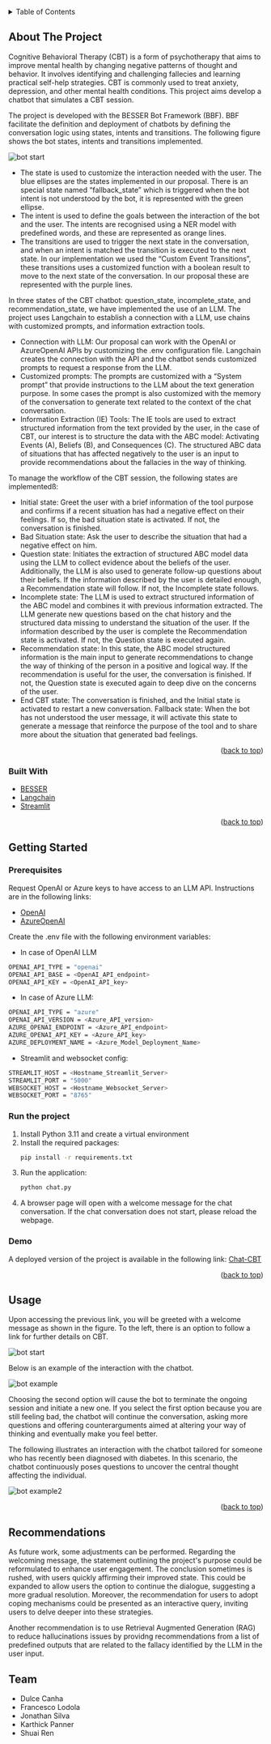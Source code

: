 <a name="readme-top"></a>


<!-- TABLE OF CONTENTS -->
<details>
  <summary>Table of Contents</summary>
  <ol>
    <li>
      <a href="#about-the-project">About The Project</a>
      <ul>
        <li><a href="#built-with">Built With</a></li>
      </ul>
    </li>
    <li>
      <a href="#getting-started">Getting Started</a>
      <ul>
        <li><a href="#prerequisites">Prerequisites</a></li>
        <li><a href="#running">Run the project</a></li>
        <li><a href="#demo">Demo</a></li>
      </ul>
    </li>
    <li><a href="#usage">Usage</a></li>
    <li><a href="#recommendations">Recommendations</a></li>
    <li><a href="#Team">Team</a></li>
  </ol>
</details>



<!-- ABOUT THE PROJECT -->
## About The Project

Cognitive Behavioral Therapy (CBT) is a form of psychotherapy that aims to improve mental health by changing negative patterns of thought and behavior. It involves identifying and challenging fallecies and learning practical self-help strategies. CBT is commonly used to treat anxiety, depression, and other mental health conditions. This project aims develop a chatbot that simulates a CBT session.

The project is developed with the BESSER Bot Framework (BBF). BBF facilitate the definition and deployment of chatbots by defining the conversation logic using states, intents and transitions. The following figure shows the bot states, intents and transitions implemented.


![bot start](img/bot_states.png)

* The state is used to customize the interaction needed with the user. The blue ellipses are the states implemented in our proposal. There is an special state named “fallback_state” which is triggered when the bot intent is not understood by the bot, it is represented with the green ellipse. 
* The intent is used to define the goals between the interaction of the bot and the user. The intents are recognised using a NER model with predefined words, and these are represented as orange lines. 
* The transitions are used to trigger the next state in the conversation, and when an intent is matched the transition is executed to the next state. In our implementation we used the “Custom Event Transitions”, these transitions uses a customized function with a boolean result to move to the next state of the conversation. In our proposal these are represented with the purple lines. 

In three states of the CBT chatbot: question_state, incomplete_state, and recommendation_state, we have implemented the use of an LLM. The project uses Langchain to establish a connection with a LLM, use chains with customized prompts, and information extraction tools. 

* Connection with LLM: Our proposal can work with the OpenAI or AzureOpenAI APIs by customizing the .env configuration file. Langchain creates the connection with the API and the chatbot sends customized prompts to request a response from the LLM.
* Customized prompts: The prompts are customized with a “System prompt” that provide instructions to the LLM about the text generation purpose. In some cases the prompt is also customized with the memory of the conversation to generate text related to the context of the chat conversation.
* Information Extraction (IE) Tools: The IE tools are used to extract structured information from the text provided by the user, in the case of CBT, our interest is to structure the data with the ABC model:  Activating Events (A), Beliefs (B), and Consequences (C). The structured ABC data of situations that has affected negatively to the user is an input to provide recommendations about the fallacies in the way of thinking.


To manage the workflow of the CBT session, the following states are implementedß:
* Initial state: Greet the user with a brief information of the tool purpose and confirms if a recent situation has had a negative effect on their feelings. If so, the bad situation state is activated. If not, the conversation is finished.
* Bad Situation state: Ask the user to describe the situation that had a negative effect on him.
* Question state: Initiates the extraction of structured ABC model data using the LLM to collect evidence about the beliefs of the user. Additionally, the LLM is also used to generate follow-up questions about their beliefs.  If the information described by the user is detailed enough, a Recommendation state will follow. If not, the Incomplete state follows.
* Incomplete state: The LLM is used to extract structured information of the ABC model and combines it with previous information extracted. The LLM generate new questions based on the chat history and the structured data missing to understand the situation of the user. If the information described by the user is complete the Recommendation state is activated. If not, the Question state is executed again. 
* Recommendation state: In this state, the ABC model structured information is the main input to generate recommendations to change the way of thinking of the person in a positive and logical way. If the recommendation is useful for the user, the conversation is finished. If not, the Question state is executed again to deep dive on the concerns of the user.
* End CBT state: The conversation is finished, and the Initial state is activated to restart a new conversation. 
Fallback state: When the bot has not understood the user message, it will activate this state to generate a message that reinforce the purpose of the tool and to share more about the situation that generated bad feelings.


<p align="right">(<a href="#readme-top">back to top</a>)</p>



### Built With

* [BESSER](https://besserbot-framework.readthedocs.io/en/latest/your_first_bot.html)
* [Langchain](https://api.python.langchain.com/en/latest/langchain_api_reference.html)
* [Streamlit](https://share.streamlit.io/deploy)

<p align="right">(<a href="#readme-top">back to top</a>)</p>



<!-- GETTING STARTED -->
## Getting Started

### Prerequisites

Request OpenAI or Azure keys to have access to an LLM API. Instructions are in the following links:

* [OpenAI](https://platform.openai.com/docs/quickstart)
* [AzureOpenAI](https://learn.microsoft.com/en-gb/azure/ai-services/openai/quickstart?tabs=command-line%2Cpython&pivots=programming-language-python)

Create the .env file with the following environment variables:

* In case of OpenAI LLM
```sh
OPENAI_API_TYPE = "openai"
OPENAI_API_BASE = <OpenAI_API_endpoint>
OPENAI_API_KEY = <OpenAI_API_key>
```

* In case of Azure LLM:
```sh
OPENAI_API_TYPE = "azure"
OPENAI_API_VERSION = <Azure_API_version>
AZURE_OPENAI_ENDPOINT = <Azure_API_endpoint>
AZURE_OPENAI_API_KEY = <Azure_API_key>
AZURE_DEPLOYMENT_NAME = <Azure_Model_Deployment_Name>
```

* Streamlit and websocket config:
```sh
STREAMLIT_HOST = <Hostname_Streamlit_Server>
STREAMLIT_PORT = "5000"
WEBSOCKET_HOST = <Hostname_Websocket_Server>
WEBSOCKET_PORT = "8765"
```



### Run the project

1. Install Python 3.11 and create a virtual environment
2. Install the required packages:
   ```sh
   pip install -r requirements.txt
   ```
3. Run the application:
   ```sh
   python chat.py
   ```
4. A browser page will open with a welcome message for the chat conversation. If the chat conversation does not start, please reload the webpage. 
   
### Demo

A deployed version of the project is available in the following link: [Chat-CBT](https://chat-cbt.streamlit.app/)

<p align="right">(<a href="#readme-top">back to top</a>)</p>

<!-- USAGE EXAMPLES -->
## Usage

Upon accessing the previous link, you will be greeted with a welcome message as shown in the figure. To the left, there is an option to follow a link for further details on CBT.


![bot start](img/bot_welcome.png)

Below is an example of the interaction with the chatbot.

![bot example](img/example_work.png)

Choosing the second option will cause the bot to terminate the ongoing session and initiate a new one. If you select the first option because you are still feeling bad, the chatbot will continue the conversation, asking more questions and offering counterarguments aimed at altering your way of thinking and eventually make you feel better.

The following illustrates an interaction with the chatbot tailored for someone who has recently been diagnosed with diabetes. In this scenario, the chatbot continuously poses questions to uncover the central thought affecting the individual.

![bot example2](img/example_diabetes.png)

<p align="right">(<a href="#readme-top">back to top</a>)</p>

<!-- RECOMMENDATIONS -->
## Recommendations

As future work, some adjustments can be performed. Regarding the welcoming message, the statement outlining the project's purpose could be reformulated to enhance user engagement. The conclusion sometimes is rushed, with users quickly affirming their improved state. This could be expanded to allow users the option to continue the dialogue, suggesting a more gradual resolution. Moreover, the recommendation for users to adopt coping mechanisms could be presented as an interactive query, inviting users to delve deeper into these strategies.

Another recommendation is to use Retrieval Augmented Generation (RAG) to reduce hallucinations issues by providng recommendations from a list of predefined outputs that are related to the fallacy identified by the LLM in the user input. 

<!-- TEAM -->
## Team
* Dulce Canha
* Francesco Lodola
* Jonathan Silva
* Karthick Panner
* Shuai Ren
